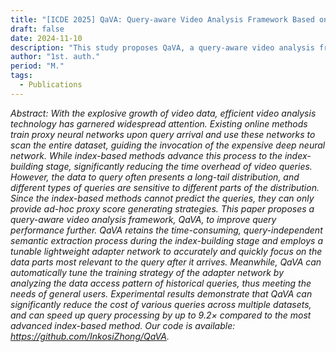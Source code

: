 ```yaml
---
title: "[ICDE 2025] QaVA: Query-aware Video Analysis Framework Based on Data Access Pattern"
draft: false
date: 2024-11-10
description: "This study proposes QaVA, a query-aware video analysis framework, focusing on query preference data to accelerate the query processing. It introduce a technique to extract query data preferences from the data access pattern of historical queries and a tunable lightweight proxy score generator to accurately and quickly fit the interested data."
author: "1st. auth."
period: "M."
tags:
  - Publications
---
```


*Abstract: With the explosive growth of video data, efficient video analysis technology has garnered widespread attention. Existing online methods train proxy neural networks upon query arrival and use these networks to scan the entire dataset, guiding the invocation of the expensive deep neural network. While index-based methods advance this process to the index-building stage, significantly reducing the time overhead of video queries. However, the data to query often presents a long-tail distribution, and different types of queries are sensitive to different parts of the distribution. Since the index-based methods cannot predict the queries, they can only provide ad-hoc proxy score generating strategies. This paper proposes a query-aware video analysis framework, QaVA, to improve query performance further. QaVA retains the time-consuming, query-independent semantic extraction process during the index-building stage and employs a tunable lightweight adapter network to accurately and quickly focus on the data parts most relevant to the query after it arrives. Meanwhile, QaVA can automatically tune the training strategy of the adapter network by analyzing the data access pattern of historical queries, thus meeting the needs of general users. Experimental results demonstrate that QaVA can significantly reduce the cost of various queries across multiple datasets, and can speed up query processing by up to 9.2$\times$ compared to the most advanced index-based method. Our code is available: https://github.com/InkosiZhong/QaVA.*